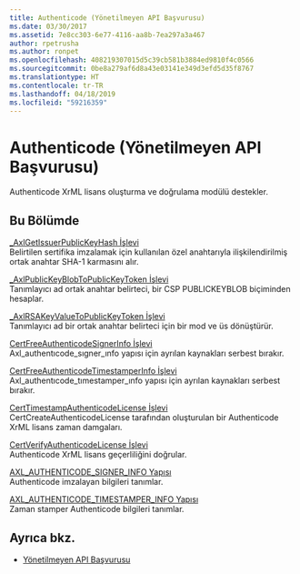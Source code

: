 ```yaml
---
title: Authenticode (Yönetilmeyen API Başvurusu)
ms.date: 03/30/2017
ms.assetid: 7e8cc303-6e77-4116-aa8b-7ea297a3a467
author: rpetrusha
ms.author: ronpet
ms.openlocfilehash: 408219307015d5c39cb581b3884ed9810f4c0566
ms.sourcegitcommit: 0be8a279af6d8a43e03141e349d3efd5d35f8767
ms.translationtype: HT
ms.contentlocale: tr-TR
ms.lasthandoff: 04/18/2019
ms.locfileid: "59216359"
---
```

# <a name="authenticode-unmanaged-api-reference"></a>Authenticode (Yönetilmeyen API Başvurusu)
Authenticode XrML lisans oluşturma ve doğrulama modülü destekler.  
  
## <a name="in-this-section"></a>Bu Bölümde  
 [_AxlGetIssuerPublicKeyHash İşlevi](../../../../docs/framework/unmanaged-api/authenticode/axlgetissuerpublickeyhash-function.md)  
 Belirtilen sertifika imzalamak için kullanılan özel anahtarıyla ilişkilendirilmiş ortak anahtar SHA-1 karmasını alır.  
  
 [_AxlPublicKeyBlobToPublicKeyToken İşlevi](../../../../docs/framework/unmanaged-api/authenticode/axlpublickeyblobtopublickeytoken-function.md)  
 Tanımlayıcı ad ortak anahtar belirteci, bir CSP PUBLICKEYBLOB biçiminden hesaplar.  
  
 [_AxlRSAKeyValueToPublicKeyToken İşlevi](../../../../docs/framework/unmanaged-api/authenticode/axlrsakeyvaluetopublickeytoken-function.md)  
 Tanımlayıcı ad bir ortak anahtar belirteci için bir mod ve üs dönüştürür.  
  
 [CertFreeAuthenticodeSignerInfo İşlevi](../../../../docs/framework/unmanaged-api/authenticode/certfreeauthenticodesignerinfo-function.md)  
 Axl_authentıcode_sıgner_ınfo yapısı için ayrılan kaynakları serbest bırakır.  
  
 [CertFreeAuthenticodeTimestamperInfo İşlevi](../../../../docs/framework/unmanaged-api/authenticode/certfreeauthenticodetimestamperinfo-function.md)  
 Axl_authentıcode_tımestamper_ınfo yapısı için ayrılan kaynakları serbest bırakır.  
  
 [CertTimestampAuthenticodeLicense İşlevi](../../../../docs/framework/unmanaged-api/authenticode/certtimestampauthenticodelicense-function.md)  
 CertCreateAuthenticodeLicense tarafından oluşturulan bir Authenticode XrML lisans zaman damgaları.  
  
 [CertVerifyAuthenticodeLicense İşlevi](../../../../docs/framework/unmanaged-api/authenticode/certverifyauthenticodelicense-function.md)  
 Authenticode XrML lisans geçerliliğini doğrular.  
  
 [AXL_AUTHENTICODE_SIGNER_INFO Yapısı](../../../../docs/framework/unmanaged-api/authenticode/axl-authenticode-signer-info-structure.md)  
 Authenticode imzalayan bilgileri tanımlar.  
  
 [AXL_AUTHENTICODE_TIMESTAMPER_INFO Yapısı](../../../../docs/framework/unmanaged-api/authenticode/axl-authenticode-timestamper-info-structure.md)  
 Zaman stamper Authenticode bilgileri tanımlar.  
  
## <a name="see-also"></a>Ayrıca bkz.

- [Yönetilmeyen API Başvurusu](../../../../docs/framework/unmanaged-api/index.md)
